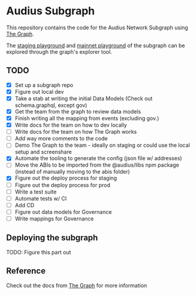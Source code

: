 # Audius Subgraph
This repository contains the code for the Audius Network Subgraph using [The Graph](https://thegraph.com/).  

The [staging playground](https://thegraph.com/explorer/subgraph/audius-infra/audius-network-ropsten) and [mainnet playground](https://thegraph.com/explorer/subgraph/audius-infra/audius-network-mainnet) of the subgraph can be explored through the graph's explorer tool.

## TODO
- [x] Set up a subgraph repo
- [x] Figure out local dev
- [x] Take a stab at writing the initial Data Models (Check out schema.graphql, except gov)
- [x] Get the team from the graph to review data models
- [x] Finish writing all the mapping from events (excluding gov.)
- [x] Write docs for the team on how to dev locally
- [ ] Write docs for the team on how The Graph works
- [ ] Add way more comments to the code
- [ ] Demo The Graph to the team - ideally on staging or could use the local setup and screenshare
- [x] Automate the tooling to generate the config (json file w/ addresses)
- [ ] Move the ABIs to be imported from the @audius/libs npm package (instead of manually moving to the abis folder)
- [x] Figure out the deploy process for staging
- [ ] Figure out the deploy process for prod
- [ ] Write a test suite 
- [ ] Automate tests w/ CI
- [ ] Add CD
- [ ] Figure out data models for Governance
- [ ] Write mappings for Governance

## Deploying the subgraph
TODO: Figure this part out


## Reference
Check out the docs from [The Graph](https://thegraph.com/docs/) for more information
